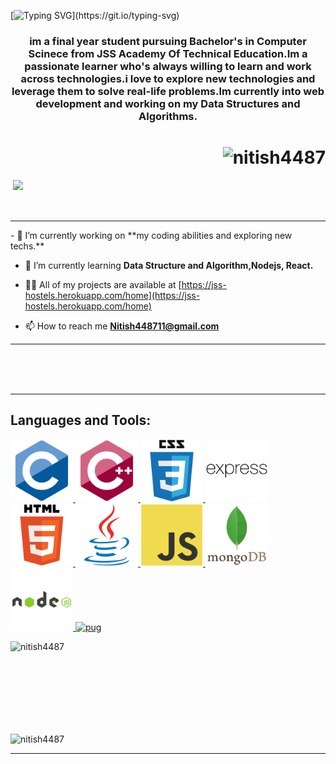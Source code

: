 <div>

[![Typing SVG](https://readme-typing-svg.herokuapp.com?color=171217&size=28&vCenter=true&multiline=true&lines=Hi+%F0%9F%91%8B%2C+I'm+Nitish+Kumar...)](https://git.io/typing-svg)
  <h3 align="center">im a final year student pursuing Bachelor's in Computer Scinece from JSS Academy Of Technical Education.Im a passionate learner who's always willing to learn and work across technologies.i love to explore new technologies and leverage them to solve real-life problems.Im currently into web development and working on my Data Structures and Algorithms.</h3>
  </div>
<h1 align="right" > <img src="https://komarev.com/ghpvc/?username=nitish4487&label=Profile%20views&color=0e75b6&style=flat" alt="nitish4487" /> </h1>

<img src="https://qtcinfotech.com/images/web-development/cms-website-development-service.gif" width="500px" align="right">
<br><br><br><hr><div>
- 🔭 I’m currently working on **my coding abilities and exploring new techs.**

- 🌱 I’m currently learning **Data Structure and Algorithm,Nodejs, React.**

- 👨‍💻 All of my projects are available at [https://jss-hostels.herokuapp.com/home](https://jss-hostels.herokuapp.com/home)

- 📫 How to reach me **Nitish448711@gmail.com**
</div><hr>

<br><br><br><hr><h2 align="left">Languages and Tools:</h2>
<p align="left"> <a href="https://www.cprogramming.com/" target="_blank"> <img src="https://raw.githubusercontent.com/devicons/devicon/master/icons/c/c-original.svg" alt="c" width="100" height="100"/> </a> <a href="https://www.w3schools.com/cpp/" target="_blank"> <img src="https://raw.githubusercontent.com/devicons/devicon/master/icons/cplusplus/cplusplus-original.svg" alt="cplusplus" width="100" height="100"/> </a> <a href="https://www.w3schools.com/css/" target="_blank"> <img src="https://raw.githubusercontent.com/devicons/devicon/master/icons/css3/css3-original-wordmark.svg" alt="css3" width="100" height="100"/> </a> <a href="https://expressjs.com" target="_blank"> <img src="https://raw.githubusercontent.com/devicons/devicon/master/icons/express/express-original-wordmark.svg" alt="express" width="100" height="100"/> </a> <a href="https://www.w3.org/html/" target="_blank"> <img src="https://raw.githubusercontent.com/devicons/devicon/master/icons/html5/html5-original-wordmark.svg" alt="html5" width="100" height="100"/> </a> <a href="https://www.java.com" target="_blank"> <img src="https://raw.githubusercontent.com/devicons/devicon/master/icons/java/java-original.svg" alt="java" width="100" height="100"/> </a> <a href="https://developer.mozilla.org/en-US/docs/Web/JavaScript" target="_blank"> <img src="https://raw.githubusercontent.com/devicons/devicon/master/icons/javascript/javascript-original.svg" alt="javascript" width="100" height="100"/> </a> <a href="https://www.mongodb.com/" target="_blank"> <img src="https://raw.githubusercontent.com/devicons/devicon/master/icons/mongodb/mongodb-original-wordmark.svg" alt="mongodb" width="100" height="100"/> </a> <a href="https://nodejs.org" target="_blank"> <img src="https://raw.githubusercontent.com/devicons/devicon/master/icons/nodejs/nodejs-original-wordmark.svg" alt="nodejs" width="100" height="100"/> </a> <a href="https://pugjs.org" target="_blank"> <img src="https://cdn.worldvectorlogo.com/logos/pug.svg" alt="pug" width="100" height="100"/> </a> </p>

<p><img align="left" src="https://github-readme-stats.vercel.app/api/top-langs?username=nitish4487&show_icons=true&locale=en&layout=compact" alt="nitish4487" /></p><br>

<br><br><br><br><br><br><p><img align="center" src="https://github-readme-stats.vercel.app/api?username=nitish4487&show_icons=true&locale=en" alt="nitish4487" /></p><hr>

